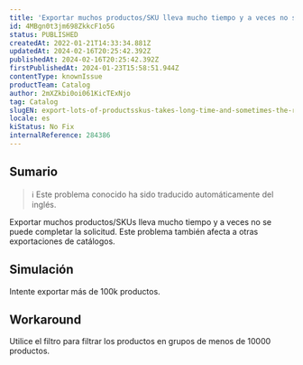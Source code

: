 ```yaml
---
title: 'Exportar muchos productos/SKU lleva mucho tiempo y a veces no se puede completar la solicitud.'
id: 4MBgn0t3jm698ZkkcF1o5G
status: PUBLISHED
createdAt: 2022-01-21T14:33:34.881Z
updatedAt: 2024-02-16T20:25:42.392Z
publishedAt: 2024-02-16T20:25:42.392Z
firstPublishedAt: 2024-01-23T15:58:51.944Z
contentType: knownIssue
productTeam: Catalog
author: 2mXZkbi0oi061KicTExNjo
tag: Catalog
slugEN: export-lots-of-productsskus-takes-long-time-and-sometimes-the-request-can-not-completed
locale: es
kiStatus: No Fix
internalReference: 284386
---
```


## Sumario

>ℹ️ Este problema conocido ha sido traducido automáticamente del inglés.


Exportar muchos productos/SKUs lleva mucho tiempo y a veces no se puede completar la solicitud. Este problema también afecta a otras exportaciones de catálogos.


##

## Simulación


Intente exportar más de 100k productos.


## Workaround


Utilice el filtro para filtrar los productos en grupos de menos de 10000 productos.

